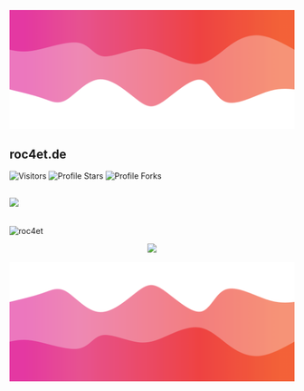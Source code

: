 ![Header](./header.png)

## roc4et.de
<img src="https://komarev.com/ghpvc/?username=roc4et&label=Profile%20Views&color=008042&style=flat&label=Visitors" alt="Visitors"></a>
<img src="https://img.shields.io/badge/dynamic/json?&label=Total%20Stars&color=008042&style=flat&style=for-the-badge&query=%24.stars&url=https://api.github-star-counter.workers.dev/user/roc4et" alt="Profile Stars"></a>
<img src="https://img.shields.io/badge/dynamic/json?&label=Total%20Forks&color=008042&style=flat&style=for-the-badge&query=%24.forks&url=https://api.github-star-counter.workers.dev/user/roc4et" alt="Profile Forks"></a>

##
<a href="https://roc4et.de/" target="_blank"> <img src="https://discord.c99.nl/widget/theme-4/1186342290323677215.png"/></a>
##
</a><img align="center" src="https://github-readme-stats.vercel.app/api/top-langs?username=roc4et&count_private=true&hide=procfile&theme=dark&border_color=000000&cache_seconds=1800&layout=compact&langs_count=10&custom_title=Most%20Used%20Coding%20Languages" alt="roc4et" /></p>

<p align="center">
  <img src="https://github-readme-stats.vercel.app/api/?username=imvast&title_color=674fc9&text_color=c94f53&show_icons=true&bg_color=00000000&hide_border=true&icon_color=674fc9&hide_title=true&count_private=true" />
</p>

![Footer](./footer.png)
